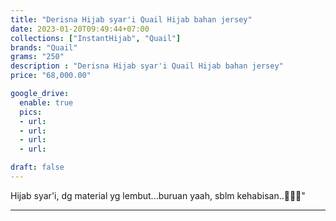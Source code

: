 ```yaml
---
title: "Derisna Hijab syar'i Quail Hijab bahan jersey"
date: 2023-01-20T09:49:44+07:00
collections: ["InstantHijab", "Quail"]
brands: "Quail"
grams: "250"
description : "Derisna Hijab syar'i Quail Hijab bahan jersey"
price: "68,000.00"

google_drive:
  enable: true
  pics:
  - url: 
  - url: 
  - url: 
  - url: 

draft: false
---
```


Hijab syar'i, dg material yg lembut...buruan yaah, sblm kehabisan..💞💗🤩"

----------      
  
